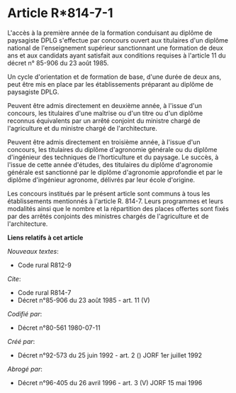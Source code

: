 # Article R*814-7-1

L'accès à la première année de la formation conduisant au diplôme de paysagiste DPLG s'effectue par concours ouvert aux
titulaires d'un diplôme national de l'enseignement supérieur sanctionnant une formation de deux ans et aux candidats ayant
satisfait aux conditions requises à l'article 11 du décret n° 85-906 du 23 août 1985.

Un cycle d'orientation et de formation de base, d'une durée de deux ans, peut être mis en place par les établissements
préparant au diplôme de paysagiste DPLG.

Peuvent être admis directement en deuxième année, à l'issue d'un concours, les titulaires d'une maîtrise ou d'un titre ou
d'un diplôme reconnus équivalents par un arrêté conjoint du ministre chargé de l'agriculture et du ministre chargé de
l'architecture.

Peuvent être admis directement en troisième année, à l'issue d'un concours, les titulaires du diplôme d'agronomie générale ou
du diplôme d'ingénieur des techniques de l'horticulture et du paysage. Le succès, à l'issue de cette année d'études, des
titulaires du diplôme d'agronomie générale est sanctionné par le diplôme d'agronomie approfondie et par le diplôme
d'ingénieur agronome, délivrés par leur école d'origine.

Les concours institués par le présent article sont communs à tous les établissements mentionnés à l'article R. 814-7. Leurs
programmes et leurs modalités ainsi que le nombre et la répartition des places offertes sont fixés par des arrêtés conjoints
des ministres chargés de l'agriculture et de l'architecture.

**Liens relatifs à cet article**

_Nouveaux textes_:

  - Code rural R812-9

_Cite_:

  - Code rural R814-7
  - Décret n°85-906 du 23 août 1985 - art. 11 (V)

_Codifié par_:

  - Décret n°80-561 1980-07-11

_Créé par_:

  - Décret n°92-573 du 25 juin 1992 - art. 2 () JORF 1er juillet 1992

_Abrogé par_:

  - Décret n°96-405 du 26 avril 1996 - art. 3 (V) JORF 15 mai 1996
